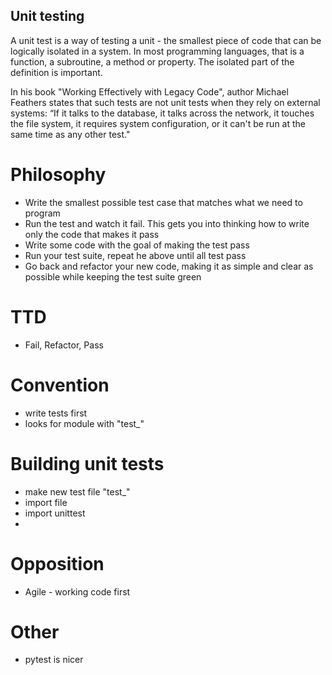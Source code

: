 ## Unit testing

A unit test is a way of testing a unit - the smallest piece of code that can be logically isolated in a system. In most programming languages, that is a function, a subroutine, a method or property. The isolated part of the definition is important.  

In his book "Working Effectively with Legacy Code", author Michael Feathers states that such tests are not unit tests when they rely on external systems: “If it talks to the database, it talks across the network, it touches the file system, it requires system configuration, or it can't be run at the same time as any other test."

# Philosophy
- Write the smallest possible test case that matches what we need to program
- Run the test and watch it fail. This gets you into thinking how to write only the code that makes it pass
- Write some code with the goal of making the test pass
- Run your test suite, repeat he above until all test pass
- Go back and refactor your new code, making it as simple and clear as possible while keeping the test suite green


# TTD
- Fail, Refactor, Pass

# Convention
- write tests first
- looks for module with "test_"

# Building unit tests
- make new test file "test_"
- import file
- import unittest
- 


# Opposition
- Agile - working code first


# Other
- pytest is nicer